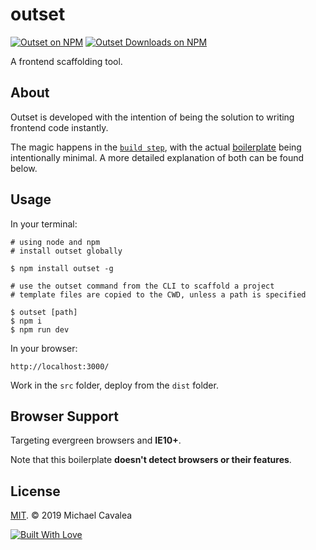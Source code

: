 # outset

[![Outset on NPM](https://img.shields.io/npm/v/outset.svg?style=flat-square)](https://www.npmjs.com/package/outset) [![Outset Downloads on NPM](https://img.shields.io/npm/dm/outset.svg?style=flat-square)](https://www.npmjs.com/package/outset)

A frontend scaffolding tool.

## About

Outset is developed with the intention of being the solution to writing frontend code instantly.

The magic happens in the [`build step`](https://github.com/callmecavs/outset/blob/master/template/gulpfile.js), with the actual [boilerplate](https://github.com/callmecavs/outset/tree/master/template/src) being intentionally minimal. A more detailed explanation of both can be found below.

## Usage

In your terminal:

```shell
# using node and npm
# install outset globally

$ npm install outset -g

# use the outset command from the CLI to scaffold a project
# template files are copied to the CWD, unless a path is specified

$ outset [path]
$ npm i
$ npm run dev
```

In your browser:

```shell
http://localhost:3000/
```

Work in the `src` folder, deploy from the `dist` folder.

## Browser Support

Targeting evergreen browsers and **IE10+**.

Note that this boilerplate **doesn't detect browsers or their features**.

## License

[MIT](https://opensource.org/licenses/MIT). © 2019 Michael Cavalea

[![Built With Love](http://forthebadge.com/images/badges/built-with-love.svg)](http://forthebadge.com)
